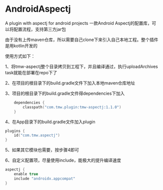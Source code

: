 # AndroidAspectj
A plugin with aspectj for android projects
一款Android Aspectj的配置库，可以将配置流程，支持第三方jar包

由于没有上传maven仓库，所以需要自己clone下来引入自己本地工程。整个插件是用kotlin开发的

使用方式如下：

1、将tmw-aspectj整个目录拷贝到工程下，并且编译通过，执行uploadArchives task就能在部署在repo下了

2、在项目的根目录下的build.gradle文件下加入本地maven仓库地址

3、项目的根目录下的build.gradle文件得dependencies下加入

```kotlin
    dependencies {
        classpath("com.tmw.plugin:tmw-aspectj:1.1.0")
    }
```

4、在App目录下的build.gradle文件加入plugin

```kotlin
plugins {
    id("com.tmw.aspectj")
}
```

5、如果其它模块也需要，按步骤4即可

6、自定义配置项，尽量使用include，能极大的提升编译速度

```groovy
aspectj {
    enable true
    include "androidx.appcompat"
}
```

